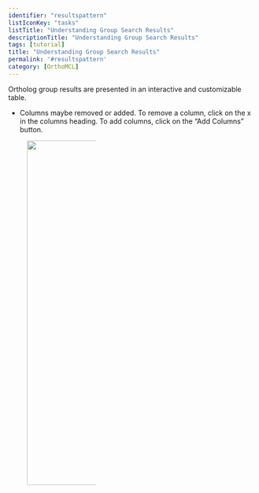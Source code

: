 ```yaml
---
identifier: "resultspattern"
listIconKey: "tasks"
listTitle: "Understanding Group Search Results"
descriptionTitle: "Understanding Group Search Results"
tags: [tutorial]
title: "Understanding Group Search Results"
permalink: '#resultspattern'
category: [OrthoMCL]
---
```


<p> Ortholog group results are presented in an interactive and customizable table. </p>
<ul>
<li><p>Columns maybe removed or added. To remove a column, click on the x in the columns heading. To add columns, click on the “Add Columns” button.

<div style="width: 10em; margin: 0 1em;">
      <img style="width: 50em" src="{{ "/assets/images/resources_tools/addremovecolumns.png" | absolute_url }}"/>
</div>
</li>
</ul>